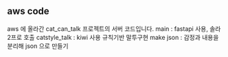 ## aws code
aws 에 올라간 cat_can_talk 프로젝트의 서버 코드입니다.
main : fastapi 사용, 솔라2프로 호출
catstyle_talk : kiwi 사용 규칙기반 말투구현
make json : 감정과 내용을 분리해 json 으로 만들기
